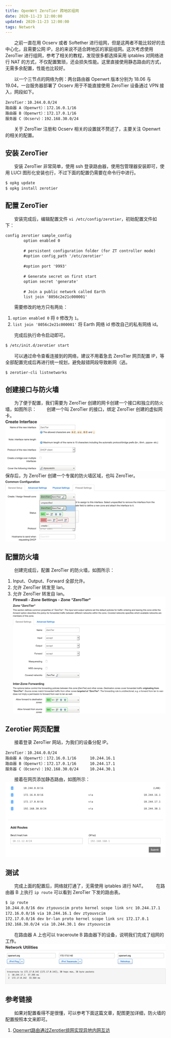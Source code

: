 ```yaml
---
title: OpenWrt ZeroTier 跨地区组网
date: 2020-11-23 12:00:00
updated: 2020-11-23 12:00:00
tags: Network
---
```

　　之前一直在用 Ocserv 或者 Softether 进行组网，但是这两者不能比较好的去中心化，且需要公网 IP，总的来说不适合跨地区的家庭组网。这次考虑使用 ZeroTier 进行组网，参考了相关的教程，发现很多都选择采用 iptables 对网络进行 NAT 的方式，不仅配置繁琐，还会损失性能。这里直接使用静态路由的方式，无需多余配置，性能也比较好。

<!-- more --> 
　　以一个三节点的网络为例：两台路由器 Openwrt 版本分别为 18.06 与 19.04，一台服务器部署了 Ocserv 用于不能直接使用 ZeroTier 设备通过 VPN 接入，网段如下。
```
ZeroTier：10.244.0.0/24
路由器 A（Openwrt）：172.16.0.1/16
路由器 B（Openwrt）：172.17.0.1/16
服务器 C（Ocserv）：192.168.30.0/24
```
　　关于 ZeroTier 注册和 Ocserv 相关的设置就不赘述了，主要关注 Openwrt 的相关的配置。

## 安装 ZeroTier
　　安装 ZeroTier 非常简单，使用 ssh 登录路由器，使用包管理器安装即可，使用 LUCI 图形化安装也行，不过下面的配置仍需要在命令行中进行。
```sh
$ opkg update
$ opkg install zerotier
```

## 配置 ZeroTier
　　安装完成后，编辑配置文件 `vi /etc/config/zerotier`，初始配置文件如下：
```
config zerotier sample_config
        option enabled 0

        # persistent configuration folder (for ZT controller mode)
        #option config_path '/etc/zerotier'

        #option port '9993'

        # Generate secret on first start
        option secret 'generate'

        # Join a public network called Earth
        list join '8056c2e21c000001'
```
　　需要修改的地方只有两处：
1. `option enabled 0` 将 `0` 修改为 `1`。
2. `list join '8056c2e21c000001'` 将 Earth 网络 id 修改自己的私有网络 id。

　　完成后执行命令启动即可。
```sh
$ /etc/init.d/zerotier start
```
　　可以通过命令查看连接到的网络，建议不用着急去 ZeroTier 网页配置 IP，等全部配置完成后再进行统一规划，避免敲错网段导致断网（逃。
```sh
$ zerotier-cli listnetworks
```

## 创建接口与防火墙
　　为了便于配置，我们需要为 ZeroTier 创建的网卡创建一个接口和独立的防火墙，如图所示：
　　创建一个叫 ZeroTier 的接口，绑定 ZeroTier 创建的虚拟网卡。
![创建接口](/images/zerotier-create-interface.png)
　　保存后，为 ZeroTier 创建一个专属的防火墙区域，也叫 ZeroTier。
![创建防火墙](/images/zerotier-create-firewall.png)

## 配置防火墙
　　创建完成后，配置 ZeroTier 的防火墙，如图所示：
1. Input、Output、Forward 全部允许。
2. 允许 ZeroTier 转发至 lan。
3. 允许 ZeroTier 转发自 lan。
![配置防火墙](/images/zerotier-firewall.png)

## Zerotier 网页配置
　　接着登录 ZeroTier 网站，为我们的设备分配 IP。
```
ZeroTier：10.244.0.0/24
路由器 A（Openwrt）：172.16.0.1/16      10.244.16.1
路由器 B（Openwrt）：172.17.0.1/16      10.244.17.1
服务器 C（Ocserv）：192.168.30.0/24     10.244.30.1
```
　　接着在网页添加静态路由，如图所示：
![静态路由](/images/zerotier-route.png)

## 测试
　　完成上面的配置后，网络就打通了，无需使用 iptables 进行 NAT。
　　在路由器 B 上执行 `ip route` 可以看到 ZeroTier 下发的路由表。
```sh
$ ip route
10.244.0.0/16 dev ztyouvscim proto kernel scope link src 10.244.17.1
172.16.0.0/16 via 10.244.16.1 dev ztyouvscim
172.17.0.0/16 dev br-lan proto kernel scope link src 172.17.0.1
192.168.30.0/24 via 10.244.30.1 dev ztyouvscim
```
　　在路由器 A 上也可以 traceroute B 路由器下的设备，说明我们完成了组网的工作。
![路由追踪](/images/zerotier-traceroute.png)

## 参考链接
　　如果对配置看得不是很懂，可以参考下面这篇文章，配图更加详细，防火墙的配置按照本文来即可。
1. [Openwrt路由通过Zerotier组网实现异地内网互访](https://engrzhou.github.io/2018/07/Openwrt%E8%B7%AF%E7%94%B1%E9%80%9A%E8%BF%87Zerotier%E7%BB%84%E7%BD%91%E5%AE%9E%E7%8E%B0%E5%BC%82%E5%9C%B0%E5%86%85%E7%BD%91%E4%BA%92%E8%AE%BF/)